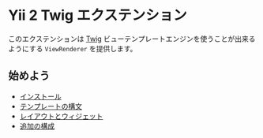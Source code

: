 Yii 2 Twig エクステンション
===========================

このエクステンションは [Twig](http://twig.sensiolabs.org/) ビューテンプレートエンジンを使うことが出来るようにする `ViewRenderer` を提供します。

始めよう
--------

* [インストール](installation.md)
* [テンプレートの構文](template-syntax.md)
* [レイアウトとウィジェット](layouts-and-widgets.md)
* [追加の構成](additional-configuration.md)
